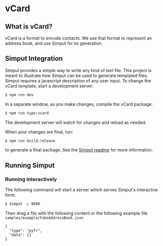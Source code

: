 # vCard

## What is vCard?

vCard is a format to encode contacts. We use that format to represent an address book, and use Simput for its generation.

## Simput Integration

Simput provides a simple way to write any kind of text file.
This project is meant to illustrate how Simput can be used to generate templated files. Simput requires a javascript description of any user input. To change the vCard template, start a development server:

```sh
$ npm run dev
```

In a separate window, as you make changes, compile the vCard package:

```sh
$ npm run type:vcard
```

The development server will watch for changes and reload as needed.

When your changes are final, run:

```sh
$ npm run build:release
```

to generate a final package. See the [Simput readme](https://github.com/Kitware/simput) for more information.

## Running Simput

### Running interactively
The following command will start a server which serves Simput's interactive form.

```sh
$ Simput -p 8080
```

Then drag a file with the following content or the following example file `samples/example/FakeAddressBook.json`

```
{
  "type": "pyfr",
  "data": {}
}
```
